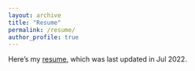```yaml
---
layout: archive
title: "Resume"
permalink: /resume/
author_profile: true
---
```


Here’s my [resume](./MyOwnPdf/res.pdf), which was last updated in Jul 2022.
